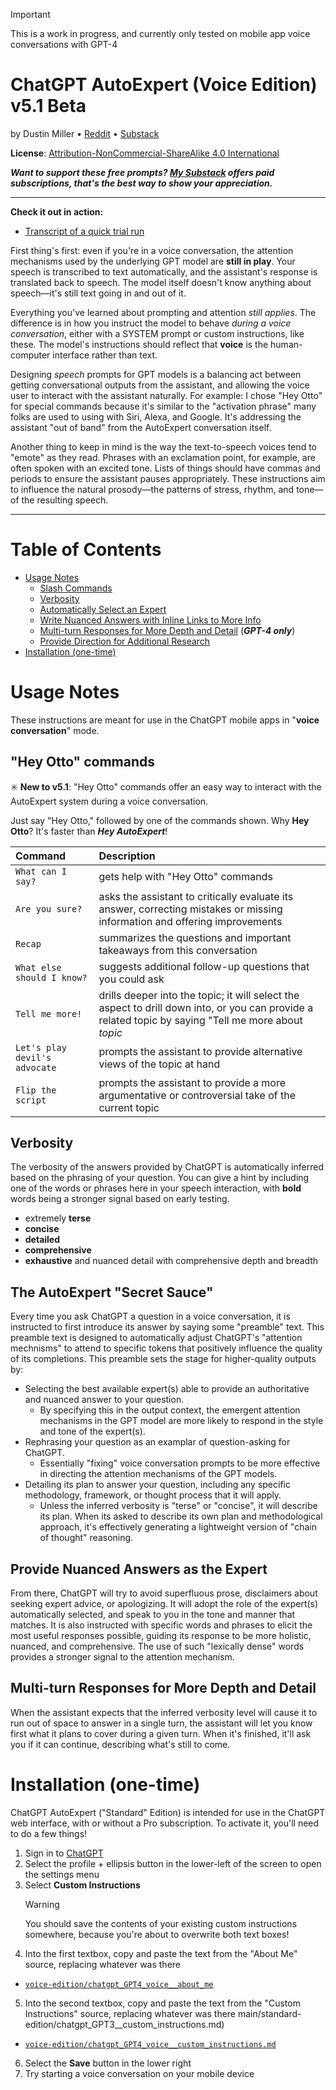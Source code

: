> [!IMPORTANT]
> This is a work in progress, and currently only tested on mobile app voice conversations with GPT-4

# ChatGPT AutoExpert (Voice Edition) v5.1 Beta
by Dustin Miller • [Reddit](https://www.reddit.com/u/spdustin) • [Substack](https://spdustin.substack.com)

**License**: [Attribution-NonCommercial-ShareAlike 4.0 International](https://creativecommons.org/licenses/by-nc-sa/4.0/)

_**Want to support these free prompts? [My Substack](https://spdustin.substack.com) offers paid subscriptions, that's the best way to show your appreciation.**_

***

**Check it out in action:**
- [Transcript of a quick trial run](https://chat.openai.com/share/0c3d8f4e-1b62-4713-a645-f087c88d9602)

First thing's first: even if you're in a voice conversation, the attention mechanisms used by the underlying GPT model are **still in play**. Your speech is transcribed to text automatically, and the assistant's response is translated back to speech. The model itself doesn't know anything about speech—it's still text going in and out of it.

Everything you've learned about prompting and attention _still applies_. The difference is in how you instruct the model to behave _during a voice conversation_, either with a SYSTEM prompt or custom instructions, like these. The model's instructions should reflect that **voice** is the human-computer interface rather than text.

Designing _speech_ prompts for GPT models is a balancing act between getting conversational outputs from the assistant, and allowing the voice user to interact with the assistant naturally. For example: I chose "Hey Otto" for special commands because it's similar to the "activation phrase" many folks are used to using with Siri, Alexa, and Google. It's addressing the assistant "out of band" from the AutoExpert conversation itself.

Another thing to keep in mind is the way the text-to-speech voices tend to "emote" as they read. Phrases with an exclamation point, for example, are often spoken with an excited tone. Lists of things should have commas and periods to ensure the assistant pauses appropriately. These instructions aim to influence the natural prosody—the patterns of stress, rhythm, and tone—of the resulting speech.

***

# Table of Contents
- [Usage Notes](#usage-notes)
  - [Slash Commands](#slash-commands)
  - [Verbosity](#verbosity)
  - [Automatically Select an Expert](#the-autoexpert-secret-sauce)
  - [Write Nuanced Answers with Inline Links to More Info](#write-nuanced-answers-with-inline-links-to-more-info)
  - [Multi-turn Responses for More Depth and Detail](#multi-turn-responses-for-more-depth-and-detail) (_**GPT-4 only**_)
  - [Provide Direction for Additional Research](#provide-direction-for-additional-research)
- [Installation (one-time)](#installation-one-time)

# Usage Notes

These instructions are meant for use in the ChatGPT mobile apps in "**voice conversation**" mode.

## "Hey Otto" commands
✳️ **New to v5.1**: "Hey Otto" commands offer an easy way to interact with the AutoExpert system during a voice conversation.

Just say "Hey Otto," followed by one of the commands shown. Why **Hey Otto**? It's faster than _**Hey AutoExpert**_!

| Command                       | Description                                                                                                                                          |
|:------------------------------|:-----------------------------------------------------------------------------------------------------------------------------------------------------|
| `What can I say?`             | gets help with "Hey Otto" commands                                                                                                                   |
| `Are you sure?`               | asks the assistant to critically evaluate its answer, correcting mistakes or missing information and offering improvements                           |
| `Recap`                       | summarizes the questions and important takeaways from this conversation                                                                              |
| `What else should I know?`    | suggests additional follow-up questions that you could ask                                                                                           |
| `Tell me more!`               | drills deeper into the topic; it will select the aspect to drill down into, or you can provide a related topic by saying "Tell me more about _topic_ |
| `Let's play devil's advocate` | prompts the assistant to provide alternative views of the topic at hand                                                                              |
| `Flip the script`             | prompts the assistant to provide a more argumentative or controversial take of the current topic                                                     |

## Verbosity
The verbosity of the answers provided by ChatGPT is automatically inferred based on the phrasing of your question. You can give a hint by including one of the words or phrases here in your speech interaction, with **bold** words being a stronger signal based on early testing.

- extremely **terse**
- **concise**
- **detailed**
- **comprehensive**
- **exhaustive** and nuanced detail with comprehensive depth and breadth

## The AutoExpert "Secret Sauce"

Every time you ask ChatGPT a question in a voice conversation, it is instructed to first introduce its answer by saying some "preamble" text. This preamble text is designed to automatically adjust ChatGPT's "attention mechnisms" to attend to specific tokens that positively influence the quality of its completions. This preamble sets the stage for higher-quality outputs by:

- Selecting the best available expert(s) able to provide an authoritative and nuanced answer to your question.
  - By specifying this in the output context, the emergent attention mechanisms in the GPT model are more likely to respond in the style and tone of the expert(s).
- Rephrasing your question as an examplar of question-asking for ChatGPT.
  - Essentially "fixing" voice conversation prompts to be more effective in directing the attention mechanisms of the GPT models.
- Detailing its plan to answer your question, including any specific methodology, framework, or thought process that it will apply.
  - Unless the inferred verbosity is "terse" or "concise", it will describe its plan. When its asked to describe its own plan and methodological approach, it's effectively generating a lightweight version of "chain of thought" reasoning.

## Provide Nuanced Answers as the Expert

From there, ChatGPT will try to avoid superfluous prose, disclaimers about seeking expert advice, or apologizing. It will adopt the role of the expert(s) automatically selected, and speak to you in the tone and manner that matches. It is also instructed with specific words and phrases to elicit the most useful responses possible, guiding its response to be more holistic, nuanced, and comprehensive. The use of such "lexically dense" words provides a stronger signal to the attention mechanism.

## Multi-turn Responses for More Depth and Detail

When the assistant expects that the inferred verbosity level will cause it to run out of space to answer in a single turn, the assistant will let you know first what it plans to cover during a given turn. When it's finished, it'll ask you if it can continue, describing what's still to come.

# Installation (one-time)
ChatGPT AutoExpert ("Standard" Edition) is intended for use in the ChatGPT web interface, with or without a Pro subscription. To activate it, you'll need to do a few things!
1. Sign in to [ChatGPT](https://chat.openai.com)
2. Select the profile + ellipsis button in the lower-left of the screen to open the settings menu
3. Select **Custom Instructions**
    > [!WARNING]
    > You should save the contents of your existing custom instructions somewhere, because you're about to overwrite both text boxes!
4. Into the first textbox, copy and paste the text from the "About Me" source, replacing whatever was there
  - [`voice-edition/chatgpt_GPT4_voice__about_me`](voice-edition/chatgpt_GPT4_voice__about_me)
5. Into the second textbox, copy and paste the text from the "Custom Instructions" source, replacing whatever was there
main/standard-edition/chatgpt_GPT3__custom_instructions.md)
  - [`voice-edition/chatgpt_GPT4_voice__custom_instructions.md`](voice-edition/chatgpt_GPT4_voice__custom_instructions.md)
6. Select the **Save** button in the lower right
7. Try starting a voice conversation on your mobile device